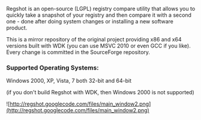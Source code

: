 Regshot is an open-source (LGPL) registry compare utility that allows you to quickly take a snapshot of your registry and then compare it with a second one - done after doing system changes or installing a new software product.

This is a mirror repository of the original project providing x86 and x64 versions built with WDK (you can use MSVC 2010 or even GCC if you like). Every change is committed in the SourceForge repository.


### Supported Operating Systems: ###
Windows 2000, XP, Vista, 7 both 32-bit and 64-bit

(if you don't build Regshot with WDK, then Windows 2000 is not supported)


![http://regshot.googlecode.com/files/main_window2.png](http://regshot.googlecode.com/files/main_window2.png)
